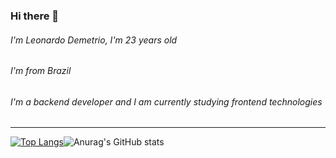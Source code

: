 ### Hi there 👋


###### I'm Leonardo Demetrio, I'm 23 years old
###### I'm from Brazil
###### I'm a backend developer and I am currently studying frontend technologies

---

[![Top Langs](https://github-readme-stats.vercel.app/api/top-langs/?username=leovd100)](https://github.com/leovd100/github-readme-stats)![Anurag's GitHub stats](https://github-readme-stats.vercel.app/api?username=leovd100&show_icons=true&theme=radical)




<!--
**leovd100/leovd100** is a ✨ _special_ ✨ repository because its `README.md` (this file) appears on your GitHub profile.

Here are some ideas to get you started:

- 🔭 I’m currently working on ...
- 🌱 I’m currently learning ...
- 👯 I’m looking to collaborate on ...
- 🤔 I’m looking for help with ...
- 💬 Ask me about ...
- 📫 How to reach me: ...
- 😄 Pronouns: ...
- ⚡ Fun fact: ...
-->
